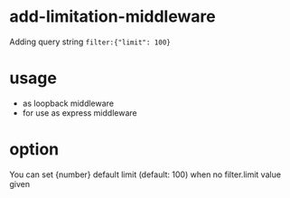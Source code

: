 # add-limitation-middleware
Adding query string ```filter:{"limit": 100}```

# usage
* as loopback middleware
* for use as express middleware

# option
You can set {number} default limit (default: 100) when no filter.limit value given
